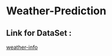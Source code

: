 # Weather-Prediction

## Link for DataSet :

[weather-info](https://www.kaggle.com/datasets/ananthr1/weather-prediction)

